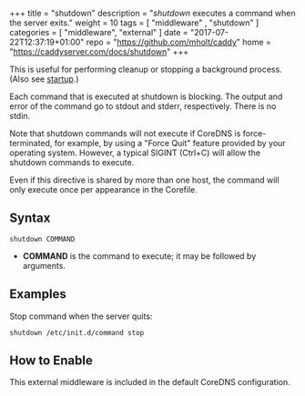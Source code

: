 +++
title = "shutdown"
description = "*shutdown* executes a command when the server exits."
weight = 10
tags = [  "middleware" , "shutdown" ]
categories = [ "middleware", "external" ]
date = "2017-07-22T12:37:19+01:00"
repo = "https://github.com/mholt/caddy"
home = "https://caddyserver.com/docs/shutdown"
+++

This is useful for performing cleanup or stopping a background process. (Also see
[startup](/exmiddleware/startup).)

Each command that is executed at shutdown is blocking. The output and error of the command go to
stdout and stderr, respectively. There is no stdin.

Note that shutdown commands will not execute if CoreDNS is force-terminated, for example, by using
a "Force Quit" feature provided by your operating system. However, a typical SIGINT (Ctrl+C) will
allow the shutdown commands to execute.

Even if this directive is shared by more than one host, the command will only execute once per
appearance in the Corefile.

## Syntax

~~~
shutdown COMMAND
~~~

* **COMMAND** is the command to execute; it may be followed by arguments.

## Examples

Stop command when the server quits:

~~~
shutdown /etc/init.d/command stop
~~~

## How to Enable

This external middleware is included in the default CoreDNS configuration.
